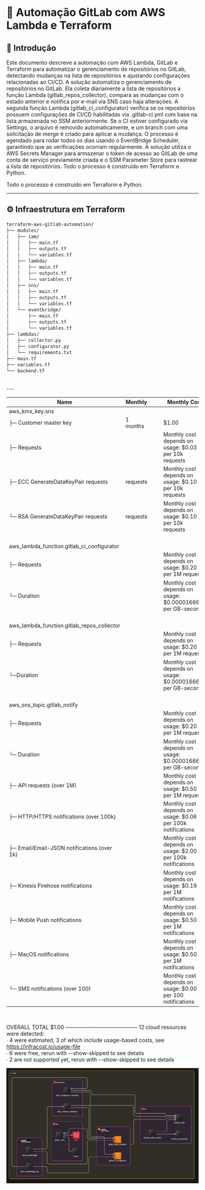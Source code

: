 # 🧠 Automação GitLab com AWS Lambda e Terraform

## 📌 Introdução

Este documento descreve a automação com AWS Lambda, GitLab e Terraform para automatizar o gerenciamento de repositórios no GitLab, detectando mudanças
na lista de repositórios e ajustando configurações relacionadas ao CI/CD.
A solução automatiza o gerenciamento de repositórios no GitLab. Ela coleta diariamente a lista de repositórios a função Lambda (gitlab_repos_collector), compara as
mudanças com o estado anterior e notifica por e-mail via SNS caso haja alterações. A segunda função Lambda (gitlab_ci_configurator) verifica se os repositórios
possuem configurações de CI/CD habilitadas via .gitlab-ci.yml com base na lista armazenada no SSM anteriormente. Se o CI estiver configurado via Settings, o
arquivo é removido automaticamente, e um branch com uma solicitação de merge é criado para aplicar a mudança. O processo é agendado para rodar todos os dias
usando o EventBridge Scheduler, garantindo que as verificações ocorram regularmente. A solução utiliza o AWS Secrets Manager para armazenar o token de acesso
ao GitLab de uma conta de serviço previamente criada e o SSM Parameter Store para rastrear a lista de repositórios.
Todo o processo é construído em Terraform e Python.

Todo o processo é construído em Terraform e Python.

---

## ⚙️ Infraestrutura em Terraform

```shell
terraform-aws-gitlab-automation/
├── modules/
│   ├── iam/
│   │   ├── main.tf
│   │   ├── outputs.tf
│   │   └── variables.tf
│   ├── lambda/
│   │   ├── main.tf
│   │   ├── outputs.tf
│   │   └── variables.tf
│   ├── sns/
│   │   ├── main.tf
│   │   ├── outputs.tf
│   │   └── variables.tf
│   └── eventbridge/
│       ├── main.tf
│       ├── outputs.tf
│       └── variables.tf
├── lambdas/
│   ├── collector.py
│   ├── configurator.py
│   └── requirements.txt
├── main.tf
├── variables.tf
└── backend.tf

```
<br>
---

| Name | Monthly |   |   | Monthly Cost |
|----------|----------|----------|----------|----------|
| aws_kms_key.sns
├─ Customer master key           | 1  months  |      |   | $1.00    |
├─ Requests            |   |      |   | Monthly cost depends on usage: $0.03 per 10k requests  |
├─ ECC GenerateDataKeyPair requests           | requests   |      |   | Monthly cost depends on usage: $0.10 per 10k requests    |
└─ RSA GenerateDataKeyPair requests            | requests   |      |   | Monthly cost depends on usage: $0.10 per 10k requests    |
|<br>   |    |    |    |    |
| aws_lambda_function.gitlab_ci_configurator
├─ Requests           |    |      |   | Monthly cost depends on usage: $0.20 per 1M requests    |
└─ Duration            |   |      |   | Monthly cost depends on usage: $0.0000166667 per GB-seconds  |
|<br>   |    |    |    |    |
| aws_lambda_function.gitlab_repos_collector   
├─ Requests     |    |    |    |  Monthly cost depends on usage: $0.20 per 1M requests  |
└─Duration    |    |    |    | Monthly cost depends on usage: $0.0000166667 per GB-seconds    |                                                                                                            
|<br>   |    |    |    |    |                                                                                                           
| aws_sns_topic.gitlab_notify   
├─ Requests     |    |    |    |  Monthly cost depends on usage: $0.20 per 1M requests  |
└─ Duration    |    |    |    | Monthly cost depends on usage: $0.0000166667 per GB-seconds    |                                      
├─ API requests (over 1M)      |    |    |    | Monthly cost depends on usage: $0.50 per 1M requests     | 
├─ HTTP/HTTPS notifications (over 100k)      |    |    |    | Monthly cost depends on usage: $0.06 per 100k notifications    | 
├─ Email/Email-JSON notifications (over 1k)      |    |    |    | Monthly cost depends on usage: $2.00 per 100k notifications    | 
├─ Kinesis Firehose notifications      |    |    |    | Monthly cost depends on usage: $0.19 per 1M notifications     | 
├─ Mobile Push notifications       |    |    |    | Monthly cost depends on usage: $0.50 per 1M notifications   |  
├─ MacOS notifications       |    |    |    | Monthly cost depends on usage: $0.50 per 1M notifications    | 
└─ SMS notifications (over 100)       |    |    |    | Monthly cost depends on usage: $0.00 per 100 notifications   |                                                                                                            
                                                      
<br>               
                                                                                                            
 OVERALL TOTAL                                                                                        $1.00 
───────────────────
12 cloud resources were detected:<br>
∙ 4 were estimated, 3 of which include usage-based costs, see https://infracost.io/usage-file<br>
∙ 6 were free, rerun with --show-skipped to see details<br>
∙ 2 are not supported yet, rerun with --show-skipped to see details<br>

![Diagrama da Solução](files/diagrama.png)